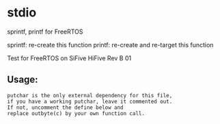 # stdio

sprintf, printf for FreeRTOS

sprintf: re-create this function
printf: re-create and re-target this function

Test for FreeRTOS on SiFive HiFive Rev B 01

## Usage:
	putchar is the only external dependency for this file,
	if you have a working putchar, leave it commented out.
	If not, uncomment the define below and
	replace outbyte(c) by your own function call.
